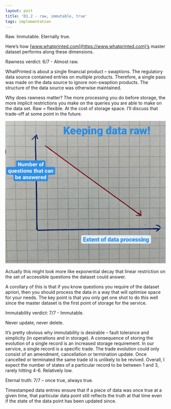 ```yaml
---
layout: post
title: 'D1.2 - raw, immutable, true'
tags: implementation
---
```


Raw. Immutable. Eternally true.

Here’s how [www.whatprinted.com](https://www.whatprinted.com)’s master dataset performs along these dimensions. 

Rawness verdict: 6/7 - Almost raw.

WhatPrinted is about a single financial product – swaptions. The regulatory data source contained entries on multiple 
products. Therefore, a single pass was made on the data source to ignore non-swaption products. The structure of the 
data source was otherwise maintained. 

Why does rawness matter? The more processing you do before storage, the more implicit restrictions you make on the 
queries you are able to make on the data set. Raw = flexible. At the cost of storage space. I’ll discuss that trade-off 
at some point in the future. 

![rawness of data](/images/blog_05_2021/rawness_v_questions.png)

Actually this might look more like exponential decay that linear restriction on the set of accessible questions the 
dataset could answer.

A corollary of this is that if you know questions you require of the dataset apriori, then you should process the data 
in a way that will optimise space for your needs.  The key point is that you only get one shot to do this well since 
the master dataset is the first point of storage for the service.

Immutability verdict: 7/7 - Immutable.

Never update, never delete. 

It’s pretty obvious why immutability is desirable – fault tolerance and simplicity (in operations and in storage). 
A consequence of storing the evolution of a single record is an increased storage requirement. In our service, 
a single record is a specific trade. The trade evolution could only consist of an amendment, cancellation or 
termination update. Once cancelled or terminated the same trade id is unlikely to be revived. Overall, I expect the 
number of states of a particular record to be between 1 and 3, rarely hitting 4-6. Relatively low.

Eternal truth: 7/7 – once true, always true.

Timestamped data entries ensure that if a piece of data was once true at a given time, that particular data point still
 reflects the truth at that time even if the state of the data point has been updated since. 

 
